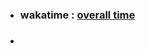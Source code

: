 
- ### wakatime : [overall time](https://wakatime.com//api/v1/users/pantha704/all_time_since_today) 
- ### 